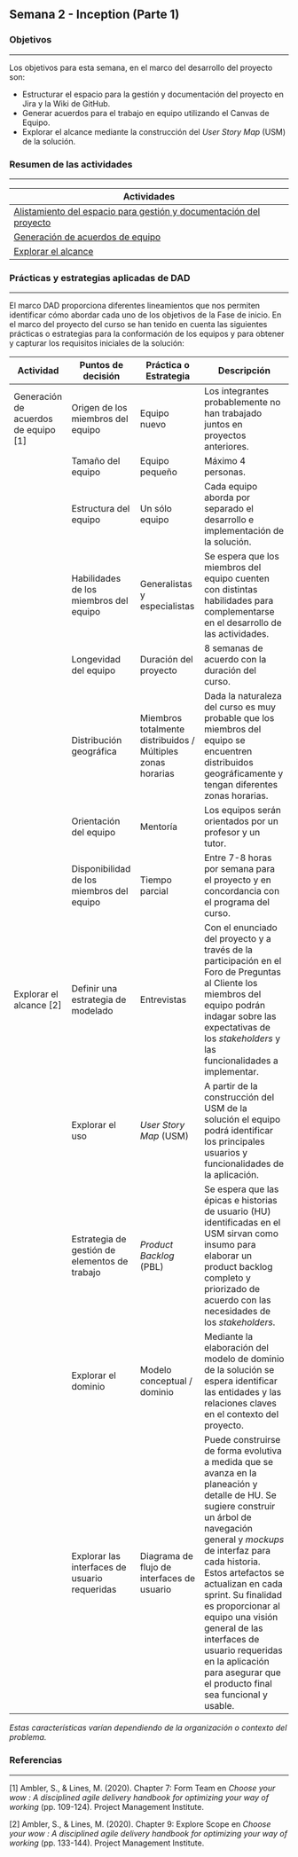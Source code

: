 ## Semana 2 - Inception (Parte 1)

### Objetivos
---
Los objetivos para esta semana, en el marco del desarrollo del proyecto son: 

* Estructurar el espacio para la gestión y documentación del proyecto en Jira y la Wiki de GitHub.
* Generar acuerdos para el trabajo en equipo utilizando el Canvas de Equipo.
* Explorar el alcance mediante la construcción del *User Story Map* (USM) de la solución.

### Resumen de las actividades
---

| Actividades   |
|---------------|
| [Alistamiento del espacio para gestión y documentación del proyecto](../semana2/s2_alistamiento)|
| [Generación de acuerdos de equipo](../semana2/s2_canvas_de_equipo) |
| [Explorar el alcance](../semana2/s2_alcance)|

### Prácticas y estrategias aplicadas de DAD
---

El marco DAD proporciona diferentes lineamientos que nos permiten identificar cómo abordar cada uno de los objetivos de la Fase de inicio. En el marco del proyecto del curso se han tenido en cuenta las siguientes prácticas o estrategias para la conformación de los equipos y para obtener y capturar los requisitos iniciales de la solución:

| Actividad                                     | Puntos de decisión                                     | Práctica o Estrategia                                  | Descripción     |
|-----------------------------------------------|-----------------------------------------------|--------------------------------------------|-----------------|
|Generación de acuerdos de equipo [1]| Origen de los miembros del equipo         | Equipo nuevo                                               | Los integrantes probablemente no han trabajado juntos en proyectos anteriores.                                                                          |
| | Tamaño del equipo                         | Equipo pequeño                                             | Máximo 4 personas.                                                                                                                                      |
| | Estructura del equipo                     | Un sólo equipo                                             | Cada equipo aborda por separado el desarrollo e implementación de la solución.                                                                          |
| | Habilidades de los miembros del equipo    | Generalistas y especialistas                               | Se espera que los miembros del equipo cuenten con distintas habilidades para complementarse en el desarrollo de las actividades.                                                          |
| | Longevidad del equipo                     | Duración del proyecto                                        | 8 semanas de acuerdo con la duración del curso.                                                                                                         |
| | Distribución geográfica                   | Miembros totalmente distribuidos / Múltiples zonas horarias | Dada la naturaleza del curso es muy probable que los miembros del equipo se encuentren distribuidos geográficamente y tengan diferentes zonas horarias. |
| | Orientación del equipo                    | Mentoría                                                   | Los equipos serán orientados por un profesor y un tutor.                                                                                                |
| | Disponibilidad de los miembros del equipo | Tiempo parcial                                             | Entre 7-8 horas por semana para el proyecto y en concordancia con el programa del curso.  |
|Explorar el alcance [2]| Definir una estrategia de modelado            | Entrevistas                                | Con el enunciado del proyecto  y a través de la participación en el Foro de Preguntas al Cliente los miembros del equipo podrán indagar sobre las expectativas de los *stakeholders* y las funcionalidades a implementar. |
| | Explorar el uso                               | *User Story Map* (USM)                          | A partir de la construcción del USM de la solución el equipo podrá identificar los principales usuarios y funcionalidades de la aplicación. |
| | Estrategia de gestión de elementos de trabajo | *Product Backlog* (PBL)                            | Se espera que las épicas e historias de usuario (HU) identificadas en el USM sirvan como insumo para elaborar un product backlog completo y priorizado de acuerdo con las necesidades de los *stakeholders*.              |
| | Explorar el dominio                           | Modelo conceptual / dominio                  | Mediante la elaboración del modelo de dominio de la solución se espera identificar las entidades y las relaciones claves en el contexto del proyecto.                |
| | Explorar las interfaces de usuario requeridas | Diagrama de flujo de interfaces de usuario | Puede construirse de forma evolutiva a medida que se avanza en la planeación y detalle de HU. Se sugiere construir un árbol de navegación general y *mockups* de interfaz para cada historia. Estos artefactos se actualizan en cada sprint. Su finalidad es proporcionar al equipo una visión general de las interfaces de usuario requeridas en la aplicación para asegurar que el producto final sea funcional y usable.           |

*Estas características varían dependiendo de la organización o contexto del problema.*

### Referencias
---

[1] Ambler, S., & Lines, M. (2020). Chapter 7: Form Team en *Choose your wow : A disciplined agile delivery handbook for optimizing your way of working* (pp. 109-124). Project Management Institute.

[2] Ambler, S., & Lines, M. (2020). Chapter 9: Explore Scope en *Choose your wow : A disciplined agile delivery handbook for optimizing your way of working* (pp. 133-144). Project Management Institute.
